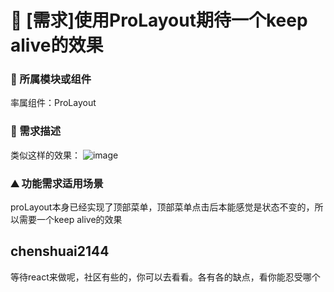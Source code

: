 # 👑 [需求]使用ProLayout期待一个keep alive的效果

### 🔩 所属模块或组件

率属组件：ProLayout

### 🥰 需求描述

类似这样的效果：
![image](https://github.com/ant-design/pro-components/assets/8541906/ba64a824-c833-4f78-bc6b-64208210896a)

### ⛰ 功能需求适用场景

proLayout本身已经实现了顶部菜单，顶部菜单点击后本能感觉是状态不变的，所以需要一个keep alive的效果

## chenshuai2144

等待react来做呢，社区有些的，你可以去看看。各有各的缺点，看你能忍受哪个

